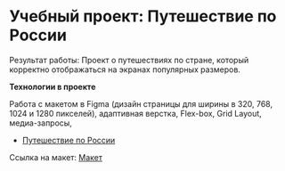 # Учебный проект: Путешествие по России

Результат работы: Проект о путешествиях по стране, который корректно отображаться на экранах популярных размеров.

**Технологии в проекте**

Работа с макетом в Figma (дизайн страницы для ширины в 320, 768, 1024 и 1280 пикселей), адаптивная верстка, Flex-box, Grid Layout, медиа-запросы,


* [Путешествие по России](https://komkovaa.github.io/russian-travel/)

Ссылка на макет: [Макет](https://www.figma.com/file/5S2WSbEFL6awjVWJ0NWL8Q/Sprint-3_-Russia-_-desktop-%2B-mobile?node-id=28503%3A0)

